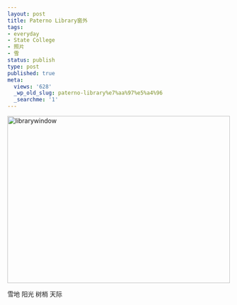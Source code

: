 ```yaml
---
layout: post
title: Paterno Library窗外
tags:
- everyday
- State College
- 照片
- 雪
status: publish
type: post
published: true
meta:
  views: '628'
  _wp_old_slug: paterno-library%e7%aa%97%e5%a4%96
  _searchme: '1'
---
```

<img src="http://azaleasays.com/wp-content/uploads/2010/07/photo1.jpg" alt="librarywindow" height="377" width="503" />

雪地 阳光 树梢 天际
